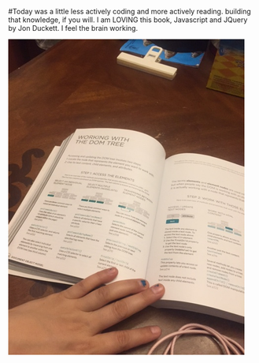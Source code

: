 #Today was a little less actively coding and more actively reading.  building that knowledge, if you will.  I am LOVING this book, Javascript and JQuery by Jon Duckett. I feel the brain working.

![book](book-in-hand.jpg)
